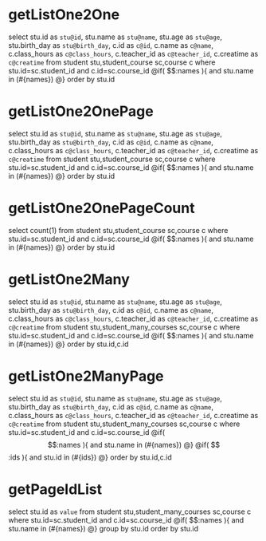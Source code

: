 getListOne2One
====
select
stu.id as `stu@id`,
stu.name as `stu@name`,
stu.age as `stu@age`,
stu.birth_day as `stu@birth_day`,
c.id as `c@id`,
c.name as `c@name`,
c.class_hours as `c@class_hours`,
c.teacher_id as `c@teacher_id`,
c.creatime as `c@creatime` 
from student stu,student_course sc,course c where 
stu.id=sc.student_id and c.id=sc.course_id 
@if( $$:names ){ 
and stu.name in (#{names})
@} 
order by stu.id

getListOne2OnePage
====
select
stu.id as `stu@id`,
stu.name as `stu@name`,
stu.age as `stu@age`,
stu.birth_day as `stu@birth_day`,
c.id as `c@id`,
c.name as `c@name`,
c.class_hours as `c@class_hours`,
c.teacher_id as `c@teacher_id`,
c.creatime as `c@creatime`
from student stu,student_course sc,course c 
where stu.id=sc.student_id and c.id=sc.course_id 
@if( $$:names ){ 
and stu.name in (#{names})
@} 
order by stu.id

getListOne2OnePageCount
====
select count(1) from student stu,student_course sc,course c 
where stu.id=sc.student_id and c.id=sc.course_id 
@if( $$:names ){ 
and stu.name in (#{names})
@} 
order by stu.id


getListOne2Many
====
select
stu.id as `stu@id`,
stu.name as `stu@name`,
stu.age as `stu@age`,
stu.birth_day as `stu@birth_day`,
c.id as `c@id`,
c.name as `c@name`,
c.class_hours as `c@class_hours`,
c.teacher_id as `c@teacher_id`,
c.creatime as `c@creatime`
from student stu,student_many_courses sc,course c 
where stu.id=sc.student_id and c.id=sc.course_id 
@if( $$:names ){ 
and stu.name in (#{names})
@} 
order by stu.id,c.id


getListOne2ManyPage
====
select
stu.id as `stu@id`,
stu.name as `stu@name`,
stu.age as `stu@age`,
stu.birth_day as `stu@birth_day`,
c.id as `c@id`,
c.name as `c@name`,
c.class_hours as `c@class_hours`,
c.teacher_id as `c@teacher_id`,
c.creatime as `c@creatime`
from student stu,student_many_courses sc,course c where stu.id=sc.student_id 
and c.id=sc.course_id 
@if( $$:names ){ 
and stu.name in (#{names})
@} 
@if( $$:ids ){ 
and stu.id in (#{ids})
@}
order by stu.id,c.id

getPageIdList
====
select stu.id as `value`
from student stu,student_many_courses sc,course c where
stu.id=sc.student_id and c.id=sc.course_id 
@if( $$:names ){ 
and stu.name in (#{names})
@} 
group by stu.id order by stu.id
